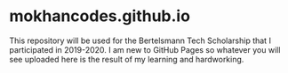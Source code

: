 # mokhancodes.github.io
This repository will be used for the Bertelsmann Tech Scholarship that I participated in 2019-2020. I am new to GitHub Pages so whatever you will see uploaded here is the result of my learning and hardworking. 
